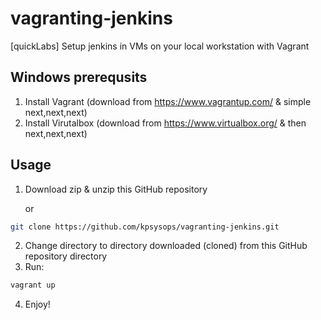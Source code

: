 # vagranting-jenkins
[quickLabs] Setup jenkins in VMs on your local workstation with Vagrant 




## Windows prerequsits 

1. Install Vagrant (download from https://www.vagrantup.com/ & simple next,next,next)
2. Install Virutalbox (download from https://www.virtualbox.org/ & then next,next,next)

## Usage 

1. Download zip & unzip this GitHub repository

   or
```bash
git clone https://github.com/kpsysops/vagranting-jenkins.git
```

2. Change directory to directory downloaded (cloned) from this GitHub repository directory
3. Run:
```bash
vagrant up
```

4. Enjoy! 


